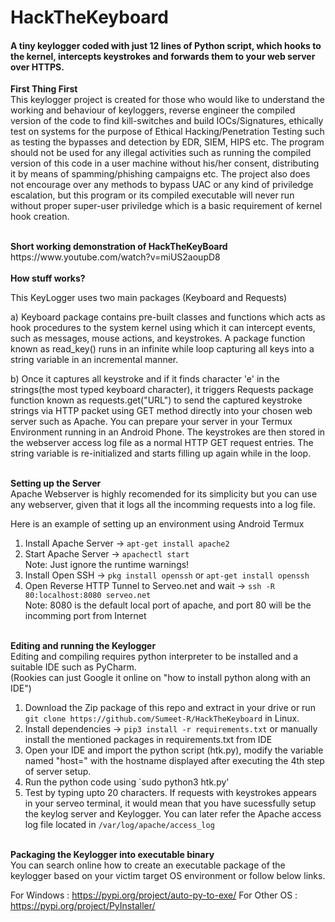 # HackTheKeyboard
<h4>A tiny keylogger coded with just 12 lines of Python script, which hooks to the kernel, intercepts keystrokes and forwards them to your web server over HTTPS.</h4>

<b>First Thing First</b><br>
This keylogger project is created for those who would like to understand the working and behaviour of keyloggers, reverse engineer the compiled version of the code to find kill-switches and build IOCs/Signatures, ethically test on systems for the purpose of Ethical Hacking/Penetration Testing such as testing the bypasses and detection by EDR, SIEM, HIPS etc.
The program should not be used for any illegal activities such as running the compiled version of this code in a user machine without his/her consent, distributing it by means of spamming/phishing campaigns etc. The project also does not encourage over any methods to bypass UAC or any kind of priviledge escalation, but this program or its compiled executable will never run without proper super-user priviledge which is a basic requirement of kernel hook creation.


<br>
<b> Short working demonstration of HackTheKeyBoard </b><br>
https://www.youtube.com/watch?v=miUS2aoupD8
<br><br>
<b>How stuff works?</b>

This KeyLogger uses two main packages (Keyboard and Requests)

a) Keyboard package contains pre-built classes and functions which acts as hook procedures to the system kernel using which it can intercept events, such as messages, mouse actions, and keystrokes. A package function known as read_key() runs in an infinite while loop capturing all keys into a string variable in an incremental manner.

b) Once it captures all keystroke and if it finds character 'e' in the strings(the most typed keyboard character), it triggers Requests package function known as requests.get("URL") to send the captured keystroke strings via HTTP packet using GET method directly into your chosen web server such as Apache. You can prepare your server in your Termux Environment running in an Android Phone. The keystrokes are then stored in the webserver access log file as a normal HTTP GET request entries. The string variable is re-initialized and starts filling up again while in the loop.
 
<br>
<b>Setting up the Server</b><br>
Apache Webserver is highly recomended for its simplicity but you can use any webserver, given that it logs all the incomming requests into a log file.

Here is an example of setting up an environment using Android Termux

1) Install Apache Server -> `apt-get install apache2`
2) Start Apache Server -> `apachectl start`<br>
   Note: Just ignore the runtime warnings!
3) Install Open SSH -> `pkg install openssh` or `apt-get install openssh`
4) Open Reverse HTTP Tunnel to Serveo.net and wait -> `ssh -R 80:localhost:8080 serveo.net`<br>
   Note: 8080 is the default local port of apache, and port 80 will be the incomming port from Internet

<br>
<b> Editing and running the Keylogger</b><br>
Editing and compiling requires python interpreter to be installed and a suitable IDE such as PyCharm.<br>
(Rookies can just Google it online on "how to install python along with an IDE")

1) Download the Zip package of this repo and extract in your drive or run `git clone https://github.com/Sumeet-R/HackTheKeyboard` in Linux.
2) Install dependencies -> `pip3 install -r requirements.txt` or manually install the mentioned packages in requirements.txt from IDE
3) Open your IDE and import the python script (htk.py), modify the variable named "host=" with the hostname displayed after executing the 4th step of server setup.
4) Run the python code using `sudo python3 htk.py'
5) Test by typing upto 20 characters. If requests with keystrokes appears in your serveo terminal, it would mean that you have sucessfully setup the keylog server and Keylogger. You can later refer the Apache access log file located in `/var/log/apache/access_log`

<br>
<b> Packaging the Keylogger into executable binary</b><br>
You can search online how to create an executable package of the keylogger based on your victim target OS environment or follow below links. 

For Windows : https://pypi.org/project/auto-py-to-exe/ 
For Other OS : https://pypi.org/project/PyInstaller/


 
